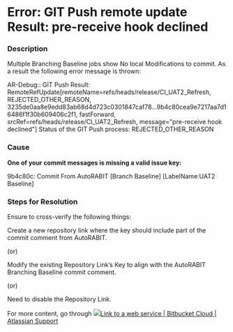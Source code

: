 # Error: GIT Push remote update Result: pre-receive hook declined

### Description

Multiple Branching Baseline jobs show No local Modifications to commit. As a result the following error message is thrown:

AR-Debug:: GIT Push Result: RemoteRefUpdate\[remoteName=refs/heads/release/CI\_UAT2\_Refresh, REJECTED\_OTHER\_REASON, 3235de0aa8e9edd83ab68d4d723c0301847caf78...9b4c80cea9e7217aa7d16486f1f30b609406c2f1, fastForward, srcRef=refs/heads/release/CI\_UAT2\_Refresh, message="pre-receive hook declined"] Status of the GIT Push process: REJECTED\_OTHER\_REASON

### Cause

**One of your commit messages is missing a valid issue key:**

&#x20; 9b4c80c: Commit From AutoRABIT \[Branch Baseline] \[LabelName:UAT2 Baseline]

### Steps for Resolution

Ensure to cross-verify the following things:

Create a new repository link where the key should include part of the commit comment from AutoRABIT.

(or)

Modify the existing Repository Link’s Key to align with the AutoRABIT Branching Baseline commit comment.

(or)

Need to disable the Repository Link.

For more content, go through [![](https://wac-cdn.atlassian.com/assets/img/favicons/atlassian/favicon.png)Link to a web service | Bitbucket Cloud | Atlassian Support](https://support.atlassian.com/bitbucket-cloud/docs/link-to-a-web-service/)
